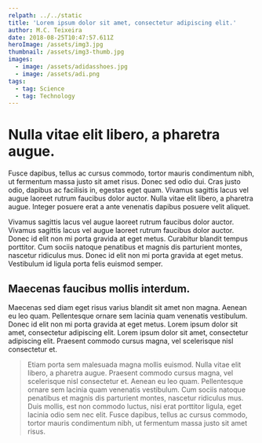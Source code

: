 ```yaml
---
relpath: ../../static
title: 'Lorem ipsum dolor sit amet, consectetur adipiscing elit.'
author: M.C. Teixeira
date: 2018-08-25T10:47:57.611Z
heroImage: /assets/img3.jpg
thumbnail: /assets/img3-thumb.jpg
images:
  - image: /assets/adidasshoes.jpg
  - image: /assets/adi.png
tags:
  - tag: Science
  - tag: Technology
---
```

# Nulla vitae elit libero, a pharetra augue.

Fusce dapibus, tellus ac cursus commodo, tortor mauris condimentum nibh, ut fermentum massa justo sit amet risus. Donec sed odio dui. Cras justo odio, dapibus ac facilisis in, egestas eget quam. Vivamus sagittis lacus vel augue laoreet rutrum faucibus dolor auctor. Nulla vitae elit libero, a pharetra augue. Integer posuere erat a ante venenatis dapibus posuere velit aliquet.

Vivamus sagittis lacus vel augue laoreet rutrum faucibus dolor auctor. Vivamus sagittis lacus vel augue laoreet rutrum faucibus dolor auctor. Donec id elit non mi porta gravida at eget metus. Curabitur blandit tempus porttitor. Cum sociis natoque penatibus et magnis dis parturient montes, nascetur ridiculus mus. Donec id elit non mi porta gravida at eget metus. Vestibulum id ligula porta felis euismod semper.

## Maecenas faucibus mollis interdum.

Maecenas sed diam eget risus varius blandit sit amet non magna. Aenean eu leo quam. Pellentesque ornare sem lacinia quam venenatis vestibulum. Donec id elit non mi porta gravida at eget metus. Lorem ipsum dolor sit amet, consectetur adipiscing elit. Lorem ipsum dolor sit amet, consectetur adipiscing elit. Praesent commodo cursus magna, vel scelerisque nisl consectetur et.

> Etiam porta sem malesuada magna mollis euismod. Nulla vitae elit libero, a pharetra augue. Praesent commodo cursus magna, vel scelerisque nisl consectetur et. Aenean eu leo quam. Pellentesque ornare sem lacinia quam venenatis vestibulum. Cum sociis natoque penatibus et magnis dis parturient montes, nascetur ridiculus mus. Duis mollis, est non commodo luctus, nisi erat porttitor ligula, eget lacinia odio sem nec elit. Fusce dapibus, tellus ac cursus commodo, tortor mauris condimentum nibh, ut fermentum massa justo sit amet risus.
